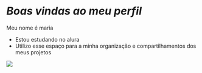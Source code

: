 # *Boas vindas ao meu perfil*

Meu nome é maria

- Estou estudando no alura
- Utilizo esse espaço para a minha organização e compartilhamentos dos meus projetos
   

![](https://media1.tenor.com/m/2gyy4BcsLWsAAAAd/monkey-confused.gif)


